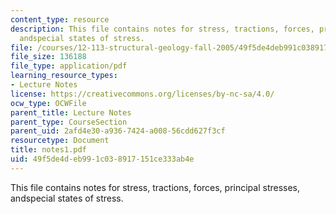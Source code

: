 ```yaml
---
content_type: resource
description: This file contains notes for stress, tractions, forces, principal stresses,
  andspecial states of stress.
file: /courses/12-113-structural-geology-fall-2005/49f5de4deb991c038917151ce333ab4e_notes1.pdf
file_size: 136188
file_type: application/pdf
learning_resource_types:
- Lecture Notes
license: https://creativecommons.org/licenses/by-nc-sa/4.0/
ocw_type: OCWFile
parent_title: Lecture Notes
parent_type: CourseSection
parent_uid: 2afd4e30-a936-7424-a008-56cdd627f3cf
resourcetype: Document
title: notes1.pdf
uid: 49f5de4d-eb99-1c03-8917-151ce333ab4e
---
```

This file contains notes for stress, tractions, forces, principal stresses, andspecial states of stress.
